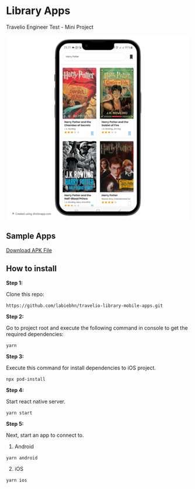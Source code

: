 # Library Apps

Travelio Engineer Test - Mini Project

![Library Apps Prototype](screenshots/1.png)

## Sample Apps

<a href="https://drive.google.com/file/d/1U58Pm3XPIqJCJ7hVkLnjKjoUatZxppxv/view?usp=sharing" target="_blank">Download APK File</a>

## How to install

**Step 1:**

Clone this repo:

```
https://github.com/labiebhn/travelio-library-mobile-apps.git
```

**Step 2:**

Go to project root and execute the following command in console to get the required dependencies: 

```
yarn
```

**Step 3:**

Execute this command for install dependencies to iOS project.

```
npx pod-install
```

**Step 4:**

Start react native server.

```
yarn start
```


**Step 5:**

Next, start an app to connect to.

1. Android

```
yarn android
```

2. iOS

```
yarn ios
```